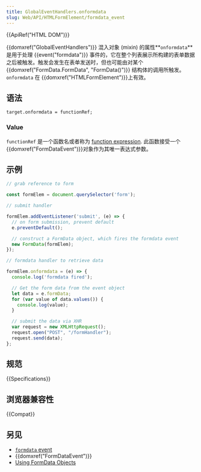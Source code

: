 ```yaml
---
title: GlobalEventHandlers.onformdata
slug: Web/API/HTMLFormElement/formdata_event
---
```

{{ApiRef("HTML DOM")}}

{{domxref("GlobalEventHandlers")}} 混入对象 (mixin) 的属性**`onformdata`** 是用于处理 {{event("formdata")}} 事件的，它在整个列表展示所构建的表单数据之后被触发。触发会发生在表单发送时，但也可能由对某个{{domxref("FormData.FormData", "FormData()")}} 结构体的调用所触发。`onformdata` 在 {{domxref("HTMLFormElement")}}上有效。

## 语法

```plain
target.onformdata = functionRef;
```

### Value

`functionRef` 是一个函数名或者称为 [function expression](/zh-CN/docs/Web/JavaScript/Reference/Operators/function). 此函数接受一个{{domxref("FormDataEvent")}}对象作为其唯一表达式参数。

## 示例

```js
// grab reference to form

const formElem = document.querySelector('form');

// submit handler

formElem.addEventListener('submit', (e) => {
  // on form submission, prevent default
  e.preventDefault();

  // construct a FormData object, which fires the formdata event
  new FormData(formElem);
});

// formdata handler to retrieve data

formElem.onformdata = (e) => {
  console.log('formdata fired');

  // Get the form data from the event object
  let data = e.formData;
  for (var value of data.values()) {
    console.log(value);
  }

  // submit the data via XHR
  var request = new XMLHttpRequest();
  request.open("POST", "/formHandler");
  request.send(data);
};
```

## 规范

{{Specifications}}

## 浏览器兼容性

{{Compat}}

## 另见

- [`formdata` event](/zh-CN/docs/Web/API/HTMLFormElement/formdata_event)
- {{domxref("FormDataEvent")}}
- [Using FormData Objects](/zh-CN/docs/Web/API/FormData/Using_FormData_Objects)
